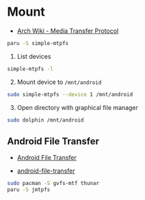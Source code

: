 # Mount

- [Arch Wiki - Media Transfer Protocol](https://wiki.archlinux.org/title/Media_Transfer_Protocol#SIMPLE-MTPFS)

```sh
paru -S simple-mtpfs
```

1. List devices
```sh
simple-mtpfs -l
```

2. Mount device to `/mnt/android`
```sh
sudo simple-mtpfs --device 1 /mnt/android
```

3. Open directory with graphical file manager
```sh
sudo dolphin /mnt/android
```

## Android File Transfer

- [Android File Transfer](https://wiki.archlinux.org/title/Media_Transfer_Protocol#Android_File_Transfer)

- [android-file-transfer](https://whoozle.github.io/android-file-transfer-linux/)

```sh
sudo pacman -S gvfs-mtf thunar
paru -S jmtpfs
```
